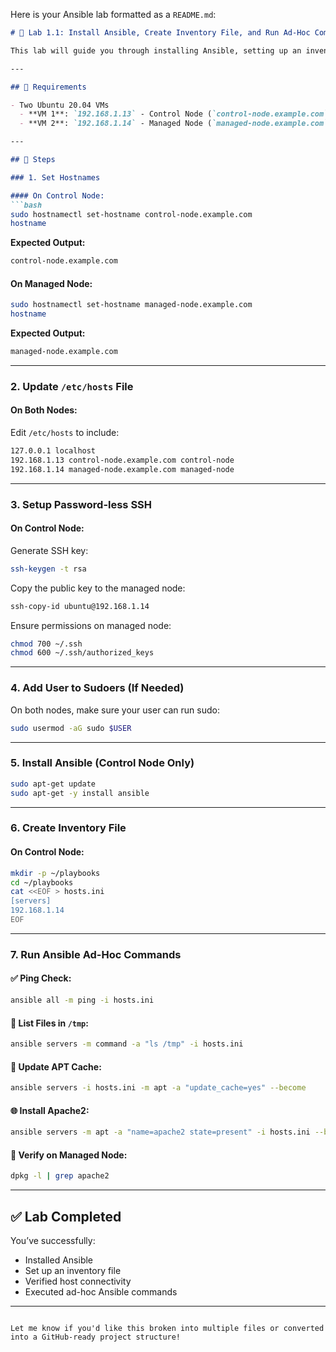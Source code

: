 Here is your Ansible lab formatted as a `README.md`:

````markdown
# 🧪 Lab 1.1: Install Ansible, Create Inventory File, and Run Ad-Hoc Commands

This lab will guide you through installing Ansible, setting up an inventory file, and running basic ad-hoc commands between two Ubuntu 20.04 virtual machines.

---

## 🧾 Requirements

- Two Ubuntu 20.04 VMs  
  - **VM 1**: `192.168.1.13` - Control Node (`control-node.example.com`)
  - **VM 2**: `192.168.1.14` - Managed Node (`managed-node.example.com`)

---

## 🧰 Steps

### 1. Set Hostnames

#### On Control Node:
```bash
sudo hostnamectl set-hostname control-node.example.com
hostname
````

**Expected Output:**

```bash
control-node.example.com
```

#### On Managed Node:

```bash
sudo hostnamectl set-hostname managed-node.example.com
hostname
```

**Expected Output:**

```bash
managed-node.example.com
```

---

### 2. Update `/etc/hosts` File

#### On Both Nodes:

Edit `/etc/hosts` to include:

```bash
127.0.0.1 localhost
192.168.1.13 control-node.example.com control-node
192.168.1.14 managed-node.example.com managed-node
```

---

### 3. Setup Password-less SSH

#### On Control Node:

Generate SSH key:

```bash
ssh-keygen -t rsa
```

Copy the public key to the managed node:

```bash
ssh-copy-id ubuntu@192.168.1.14
```

Ensure permissions on managed node:

```bash
chmod 700 ~/.ssh
chmod 600 ~/.ssh/authorized_keys
```

---

### 4. Add User to Sudoers (If Needed)

On both nodes, make sure your user can run sudo:

```bash
sudo usermod -aG sudo $USER
```

---

### 5. Install Ansible (Control Node Only)

```bash
sudo apt-get update
sudo apt-get -y install ansible
```

---

### 6. Create Inventory File

#### On Control Node:

```bash
mkdir -p ~/playbooks
cd ~/playbooks
cat <<EOF > hosts.ini
[servers]
192.168.1.14
EOF
```

---

### 7. Run Ansible Ad-Hoc Commands

#### ✅ Ping Check:

```bash
ansible all -m ping -i hosts.ini
```

#### 📁 List Files in `/tmp`:

```bash
ansible servers -m command -a "ls /tmp" -i hosts.ini
```

#### 🔄 Update APT Cache:

```bash
ansible servers -i hosts.ini -m apt -a "update_cache=yes" --become
```

#### 🌐 Install Apache2:

```bash
ansible servers -m apt -a "name=apache2 state=present" -i hosts.ini --become
```

#### 🧪 Verify on Managed Node:

```bash
dpkg -l | grep apache2
```

---

## ✅ Lab Completed

You’ve successfully:

* Installed Ansible
* Set up an inventory file
* Verified host connectivity
* Executed ad-hoc Ansible commands

---

```

Let me know if you'd like this broken into multiple files or converted into a GitHub-ready project structure!
```
